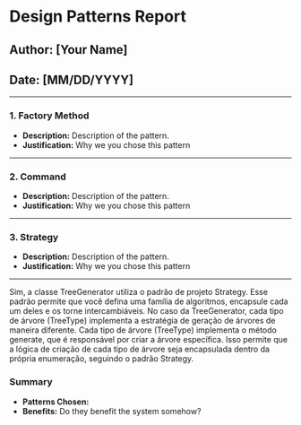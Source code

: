 # Design Patterns Report

## Author: [Your Name]
## Date: [MM/DD/YYYY]

---

### 1. Factory Method
- **Description:** Description of the pattern.
- **Justification:** Why we you chose this pattern

---

### 2. Command
- **Description:** Description of the pattern.
- **Justification:** Why we you chose this pattern

---

### 3. Strategy
- **Description:** Description of the pattern.
- **Justification:** Why we you chose this pattern

---
Sim, a classe TreeGenerator utiliza o padrão de projeto Strategy. Esse padrão permite que você defina uma família de algoritmos, encapsule cada um deles e os torne intercambiáveis. No caso da TreeGenerator, cada tipo de árvore (TreeType) implementa a estratégia de geração de árvores de maneira diferente.
Cada tipo de árvore (TreeType) implementa o método generate, que é responsável por criar a árvore específica. Isso permite que a lógica de criação de cada tipo de árvore seja encapsulada dentro da própria enumeração, seguindo o padrão Strategy.
### Summary
- **Patterns Chosen:** 
- **Benefits:** Do they benefit the system somehow?
